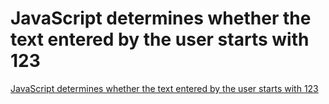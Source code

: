 # JavaScript determines whether the text entered by the user starts with 123
[JavaScript determines whether the text entered by the user starts with 123](https://aiwithcloud.com/2022/09/16/javascript_determines_whether_the_text_entered_by_the_user_starts_with_123/)